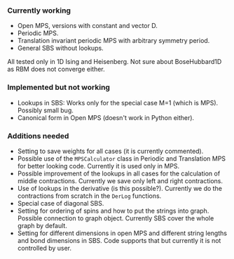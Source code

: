 ### Currently working
- Open MPS, versions with constant and vector D.
- Periodic MPS.
- Translation invariant periodic MPS with arbitrary symmetry period.
- General SBS without lookups.

All tested only in 1D Ising and Heisenberg. Not sure about BoseHubbard1D as RBM does not converge either.

### Implemented but not working
- Lookups in SBS: Works only for the special case M=1 (which is MPS). Possibly small bug.
- Canonical form in Open MPS (doesn't work in Python either).

### Additions needed
- Setting to save weights for all cases (it is currently commented).
- Possible use of the `MPSCalculator` class in Periodic and Translation MPS for better looking code. Currently it is used only in MPS.
- Possible improvement of the lookups in all cases for the calculation of middle contractions. Currently we save only left and right contractions.
- Use of lookups in the derivative (is this possible?). Currently we do the contractions from scratch in the `DerLog` functions.
- Special case of diagonal SBS.
- Setting for ordering of spins and how to put the strings into graph. Possible connection to graph object. Currently SBS cover the whole graph by default.
- Setting for different dimensions in open MPS and different string lengths and bond dimensions in SBS. Code supports that but currently it is not controlled by user.

